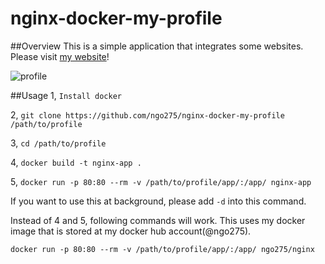 # nginx-docker-my-profile

##Overview
This is a simple application that integrates some websites. Please visit [my website](http://shuichi.tech)!

![profile](https://s3-ap-northeast-1.amazonaws.com/ngo275.asset/Gif/profile.gif)

##Usage
1, `Install docker`

2, `git clone https://github.com/ngo275/nginx-docker-my-profile /path/to/profile`

3, `cd /path/to/profile`

4, `docker build -t nginx-app .`

5, `docker run -p 80:80 --rm -v /path/to/profile/app/:/app/ nginx-app`

If you want to use this at background, please add `-d` into this command.

Instead of 4 and 5, following commands will work. This uses my docker image that is stored at my docker hub account(@ngo275).

`docker run -p 80:80 --rm -v /path/to/profile/app/:/app/ ngo275/nginx`
